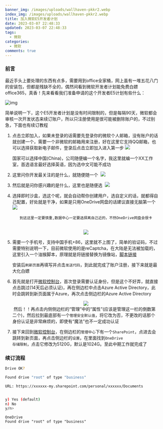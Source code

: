 ```yaml
---
banner_img: /images/uploads/wallhaven-pkkr2.webp
index_img: /images/uploads/wallhaven-pkkr2.webp
title: 加入微软E5开发者计划
date: 2023-03-07 22:48:33
updated: 2023-03-07 22:48:33
tags:
  - 微软
categories:
  - 微软
comments: true
---
```

### 前言

最近手头上要处理的东西有点多，需要用到office全家桶，网上虽有一堆五花八门的安装包，但都是残缺不全的，偶然间看到微软开发者计划能免费白嫖office365，真香！先来看看我们准备申请的这个开发者E5计划有些什么：

![img](https://s3.bmp.ovh/imgs/2022/03/1861fcfb99f2a890.png)

简单说明一下，这个E5开发者计划是没有时间限制的，但是每隔90天，微软都会审核一次开发状态来续订账户，所以只注册使用是很可能被删除账户的，不过别急，下面也有续订教程
1. 点击立即加入，如果未登录的话需要先登录你的微软个人邮箱，没有账户的话就创建一个，需要一个非微软的邮箱用来注册，好在这里它支持QQ邮箱，也可以选择获取新电子邮件，登录后点击立即加入进入第一步
 ﻿  ![](https://s3.bmp.ovh/imgs/2022/03/b90b0f6898f70227.png)



   国家可以选择中国(China)，公司随便编一个名字，我这里就编一个XX工作室，首选语言最好选择英语，因为选中文可能不成功
2. 这里问你开发最关注的是什么，就随便随一个
 ﻿  ![](https://s3.bmp.ovh/imgs/2022/03/c742203977ff174c.png)
3. 然后就是问你感兴趣的是什么，这里也是随便选
 ﻿  ![](https://s3.bmp.ovh/imgs/2022/03/2977386741e5ec1f.jpg)
4. 选择即时沙盒，选这个呢，就会自动帮你创建用户，选自定义的话，就都得自己配置，好处就是干净，如果是只用OneDrive网盘的话建议直接无脑第一个
 ﻿  ![](https://s3.bmp.ovh/imgs/2022/03/14f7a1fc4482c405.jpg)
 ﻿  <center><p><code>到这这里一定要慎重,数据中心一定要选择离自己近的，不然OneDrive网盘会很卡</code></p><br>
![](https://s3.bmp.ovh/imgs/2022/03/20f0ac9600202268.png)</center>
5. 需要一个手机号，支持中国手机+86，这里就不上图了，简单的验证码，不过需要特别说明一下，目前微软使用的是reCaptcha，在大陆是无法被加载的，这里引入一个油猴脚本，原理就是将链接替换为镜像站，[脚本链接](https://greasyfork.org/zh-CN/scripts/387185-recaptcha-%E9%AA%8C%E8%AF%81%E7%A0%81%E9%95%9C%E5%83%8F%E5%8A%A0%E8%BD%BD)

   安装后<code>刷新页面</code>再填写并点击<code>发送代码</code>，到此就完成了账户注册，接下来就是最大化白嫖
6. 首先就是打开[微软控制台](https://admin.microsoft.com/)，首次登录需要认证身份，但是这个不好弄，就直接点击跳过(14天后必须认证)，再在侧边栏中点击Azure Active Directory，此时会跳转到新页面属于Azure，再次点击侧边栏的Azure Active Directory
 ﻿  <center>![](https://s3.bmp.ovh/imgs/2022/03/ca1da0d8dc0751bd.png)</center>
 ﻿  然后！！再点击内侧侧边栏的“管理”中的“属性”(应该是管理这一栏的倒数第二个)，然后拉到最底部有一个<code>管理安全默认值</code>，将它改为否，不更改的话那个身份认证是非常麻烦的，即使有“魔法”也不一定成功认证
7. 接下来回到[微软控制台](https://admin.microsoft.com/)，在侧边栏的<code>管理中心</code>下有一个<code>SharePoint</code>，点进去会跳转到新页面，再点击侧边栏的<code>设置</code>，在里面找到<code>OneDrive  存储限制</code>，点击它修改为5120G，默认是1024G。至此中期工作就完成了
### 续订流程
``` bash
Drive OK?

Found drive "root" of type "business"

URL: https://xxxxxx-my.sharepoint.com/personal/xxxxxx/Documents


y) Yes (default)
n) No
y/n> 
```

```
OneDrive
Found drive "root" of type "business"
```